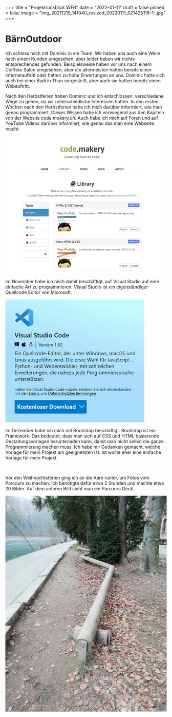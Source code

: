 +++
title = "Projektrückblick WEB"
date = "2022-01-11"
draft = false
pinned = false
image = "img_20211219_141040_resized_20220111_021425118-1-.jpg"
+++
# BärnOutdoor

Ich schloss mich mit Dominic in ein Team. Wir haben uns auch eine Weile nach einem Kunden umgesehen, aber leider haben wir nichts entsprechendes gefunden. Beispielsweise haben wir uns nach einem Coiffeur Salon umgesehen, aber die allermeisten hatten bereits einen Internetauftritt oder hatten zu hohe Erwartungen an uns. Dominic hatte sich auch bei einer Badi in Thun vorgestellt, aber auch sie hatten bereits einen Webauftritt. 

Nach den Herbstferien haben Dominic und ich entschlossen, verschiedene Wege zu gehen, da wir unterschiedliche Interessen hatten. In den ersten Wochen nach den Herbstferien habe ich mich darüber informiert, wie man genau programmiert. Dieses Wissen habe ich vorwiegend aus den Kapiteln von der Website *code.makery.ch.* Auch habe ich mich auf Foren und auf YouTube Videos darüber informiert, wie genau das man eine Webseite macht.

![](codemakery.png)

Im November habe ich mich damit beschäftigt, auf Visual Studio auf eine einfache Art zu programmieren. Visual Studio ist ein eigenständiger Quellcode Editor von Microsoft.

![](visual-studio.png)

Im Dezember habe ich mich mit Bootstrap beschäftigt. Bootstrap ist ein Framework. Das bedeutet, dass man sich auf CSS und HTML basierende Gestaltungsvorlagen herunterladen kann, damit man nicht selbst die ganze Programmierung machen muss. Ich habe mir Gedanken gemacht, welche Vorlage für mein Projekt am geeignetsten ist. Ist wollte eher eine einfache Vorlage für mein Projekt.

![]()

Vor den Weihnachtsferien ging ich an die Aare runter, um Fotos vom Parcours zu machen. Ich benötigte dafür etwa 2 Stunden und machte etwa 20 Bilder. Auf dem unteren Bild sieht man ein Parcours Gerät. 

![](parcours.jpg)